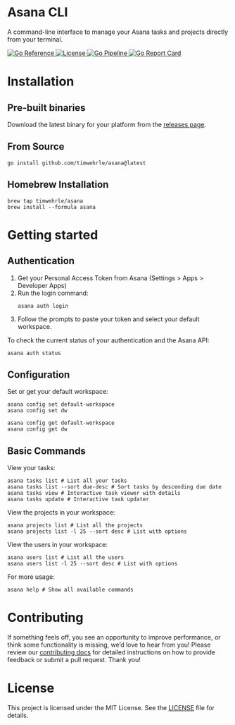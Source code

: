 # Asana CLI

A command-line interface to manage your Asana tasks and projects directly from your terminal.

<div>
    <a href="https://pkg.go.dev/github.com/timwehrle/asana">
        <img src="https://pkg.go.dev/badge/github.com/timwehrle/asana.svg" alt="Go Reference">
    </a>
    <a href="https://github.com/timwehrle/asana/blob/main/LICENSE">
        <img src="https://img.shields.io/badge/license-MIT-blue.svg" alt="License">
    </a>
   <a href="https://github.com/timwehrle/asana/actions/workflows/go.yml">
      <img src="https://github.com/timwehrle/asana/actions/workflows/go.yml/badge.svg" alt="Go Pipeline">
   </a>
   <a href="https://goreportcard.com/report/github.com/timwehrle/asana">
      <img src="https://goreportcard.com/badge/github.com/timwehrle/asana" alt="Go Report Card">
   </a>
</div>

# Installation

## Pre-built binaries

Download the latest binary for your platform from the [releases page](https://github.com/timwehrle/asana/releases).

## From Source

```shell
go install github.com/timwehrle/asana@latest
```

## Homebrew Installation

```shell
brew tap timwehrle/asana
brew install --formula asana
```

# Getting started

## Authentication

1. Get your Personal Access Token from Asana (Settings > Apps > Developer Apps)
2. Run the login command:
   ```shell
   asana auth login
   ```
3. Follow the prompts to paste your token and select your default workspace.

To check the current status of your authentication and the Asana API:
```shell
asana auth status
```

## Configuration

Set or get your default workspace:

```shell
asana config set default-workspace
asana config set dw

asana config get default-workspace
asana config get dw
```

## Basic Commands

View your tasks:

```shell
asana tasks list # List all your tasks
asana tasks list --sort due-desc # Sort tasks by descending due date
asana tasks view # Interactive task viewer with details
asana tasks update # Interactive task updater
```

View the projects in your workspace:
```shell
asana projects list # List all the projects
asana projects list -l 25 --sort desc # List with options
```

View the users in your workspace:
```shell
asana users list # List all the users
asana users list -l 25 --sort desc # List with options
```

For more usage:
```shell
asana help # Show all available commands
```

# Contributing

If something feels off, you see an opportunity to improve performance, or think some
functionality is missing, we’d love to hear from you! Please review our [contributing docs][contributing] for
detailed instructions on how to provide feedback or submit a pull request. Thank you!

# License

This project is licensed under the MIT License. See the [LICENSE][license] file for details.

[contributing]: ./.github/CONTRIBUTING.md
[license]: ./LICENSE
